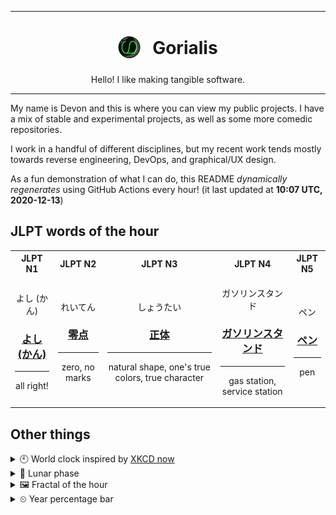 ***

<h1 align="center">
<sub>
    <img src="readme/resources/avatar.png" height="36">
</sub>
&nbsp;
Gorialis
</h1>
<p align="center">
Hello! I like making tangible software.
</p>

***

My name is Devon and this is where you can view my public projects. I have a mix of stable and experimental projects, as well as some more comedic repositories.

I work in a handful of different disciplines, but my recent work tends mostly towards reverse engineering, DevOps, and graphical/UX design.

As a fun demonstration of what I can do, this README *dynamically regenerates* using GitHub Actions every hour! (it last updated at **10:07 UTC, 2020-12-13**)

<h2>JLPT words of the hour</h2>
<table>
    <tr>
        <th>JLPT N1</th>
        <th>JLPT N2</th>
        <th>JLPT N3</th>
        <th>JLPT N4</th>
        <th>JLPT N5</th>
    </tr>
    <tr>
        <td>
            <p align="center">よし (かん)</p>
            <h3 align="center"><b><a href="https://jisho.org/search/%E3%82%88%E3%81%97%20%28%E3%81%8B%E3%82%93%29">よし (かん)</a></b></h3>
            <hr>
            <p align="center">all right!</p>
        </td>
        <td>
            <p align="center">れいてん</p>
            <h3 align="center"><b><a href="https://jisho.org/search/%E9%9B%B6%E7%82%B9">零点</a></b></h3>
            <hr>
            <p align="center">zero,<wbr> no marks</p>
        </td>
        <td>
            <p align="center">しょうたい</p>
            <h3 align="center"><b><a href="https://jisho.org/search/%E6%AD%A3%E4%BD%93">正体</a></b></h3>
            <hr>
            <p align="center">natural shape,<wbr> one's true colors,<wbr> true character</p>
        </td>
        <td>
            <p align="center">ガソリンスタンド</p>
            <h3 align="center"><b><a href="https://jisho.org/search/%E3%82%AC%E3%82%BD%E3%83%AA%E3%83%B3%E3%82%B9%E3%82%BF%E3%83%B3%E3%83%89">ガソリンスタンド</a></b></h3>
            <hr>
            <p align="center">gas station,<wbr> service station</p>
        </td>
        <td>
            <p align="center">ペン</p>
            <h3 align="center"><b><a href="https://jisho.org/search/%E3%83%9A%E3%83%B3">ペン</a></b></h3>
            <hr>
            <p align="center">pen</p>
        </td>
    </tr>
</table>

<h2>Other things</h2>
<details>
<summary>🕙  World clock inspired by <a href="https://xkcd.com/now">XKCD now</a></summary>

> <img src="generated/now.png" width="512">

</details>
<details>
<summary>🌙 Lunar phase</summary>

The moon is approximately 97.79% through its phase ().

</details>
<details>
<summary>&#x1f5bc; Fractal of the hour</summary>

> <img src="generated/fractal.png" width="512">

</details>
<details>
<summary>&#x23f2; Year percentage bar</summary>
<pre><code>2020 [██████████████████▁▁] 94.92%</code></pre>
</details>
